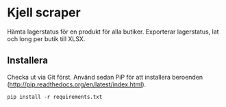 
# Kjell scraper

Hämta lagerstatus för en produkt för alla butiker. Exporterar lagerstatus, lat och long per butik till XLSX.


## Installera

Checka ut via Git först. Använd sedan PiP för att installera beroenden (http://pip.readthedocs.org/en/latest/index.html).

    pip install -r requirements.txt

